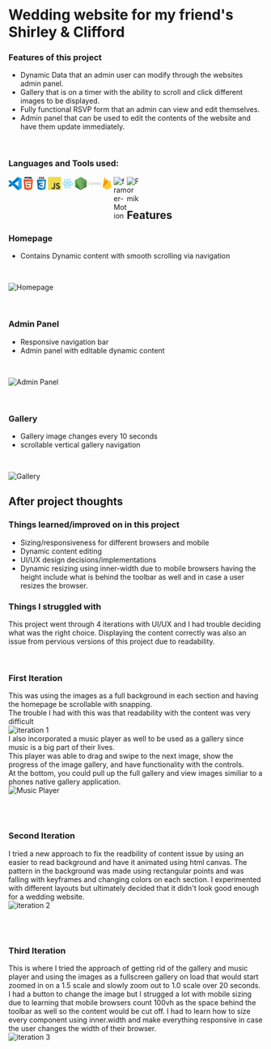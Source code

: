 # Wedding website for my friend's Shirley & Clifford 

### Features of this project 
- Dynamic Data that an admin user can modify through the websites admin panel.
- Gallery that is on a timer with the ability to scroll and click different images to be displayed.
- Fully functional RSVP form that an admin can view and edit themselves. 
- Admin panel that can be used to edit the contents of the website and have them update immediately. 

<br />

### Languages and Tools used: 

<img align="left" alt="Visual Studio Code" width="26px" src="https://raw.githubusercontent.com/github/explore/80688e429a7d4ef2fca1e82350fe8e3517d3494d/topics/visual-studio-code/visual-studio-code.png" />
<img align="left" alt="HTML5" width="26px" src="https://raw.githubusercontent.com/github/explore/80688e429a7d4ef2fca1e82350fe8e3517d3494d/topics/html/html.png" />
<img align="left" alt="CSS3" width="26px" src="https://raw.githubusercontent.com/github/explore/80688e429a7d4ef2fca1e82350fe8e3517d3494d/topics/css/css.png" />
<img align="left" alt="JavaScript" width="26px" src="https://raw.githubusercontent.com/github/explore/80688e429a7d4ef2fca1e82350fe8e3517d3494d/topics/javascript/javascript.png" />
<img align="left" alt="React" width="26px" src="https://raw.githubusercontent.com/github/explore/80688e429a7d4ef2fca1e82350fe8e3517d3494d/topics/react/react.png" />
<img align="left" alt="Node.js" width="26px" src="https://raw.githubusercontent.com/github/explore/80688e429a7d4ef2fca1e82350fe8e3517d3494d/topics/nodejs/nodejs.png" />
<img align="left" alt="Express" width="26px" src="https://raw.githubusercontent.com/github/explore/80688e429a7d4ef2fca1e82350fe8e3517d3494d/topics/express/express.png" />
<img align="left" alt="Firebase" width="26px" src="https://raw.githubusercontent.com/github/explore/80688e429a7d4ef2fca1e82350fe8e3517d3494d/topics/firebase/firebase.png" />
<img align="left" alt="framer-Motion" width="26px" src="https://raw.githubusercontent.com/github/explore/80688e429a7d4ef2fca1e82350fe8e3517d3494d/topics/framer-motion/framer-motion.jpg" />
<img align="left" alt="Formik" width="26px" src="https://raw.githubusercontent.com/github/explore/80688e429a7d4ef2fca1e82350fe8e3517d3494d/topics/formik/formik.png" />
<br />
<br />

## Features 

### Homepage 
- Contains Dynamic content with smooth scrolling via navigation
<br />

![Homepage](https://phanes.feralhosting.com/hkscfreak/Shirley-and-Clifford-Wedding/homepage-view.gif)

<br />

### Admin Panel
- Responsive navigation bar 
- Admin panel with editable dynamic content 
<br />

![Admin Panel](https://phanes.feralhosting.com/hkscfreak/Shirley-and-Clifford-Wedding/admin-panel.gif)

<br />

### Gallery
- Gallery image changes every 10 seconds 
- scrollable vertical gallery navigation 
<br />

![Gallery](https://phanes.feralhosting.com/hkscfreak/Shirley-and-Clifford-Wedding/gallery.gif)


## After project thoughts 

### Things learned/improved on in this project
- Sizing/responsiveness for different browsers and mobile
- Dynamic content editing
- UI/UX design decisions/implementations 
- Dynamic resizing using inner-width due to mobile browsers having the height include what is behind the toolbar as well and in case a user resizes the browser. 

### Things I struggled with
This project went through 4 iterations with UI/UX and I had trouble deciding what was the right choice. Displaying the content correctly was also an issue from pervious versions of this project due to readability. 

<br />

### First Iteration 
This was using the images as a full background in each section and having the homepage be scrollable with snapping. 
<br />
The trouble I had with this was that readability with the content was very difficult 
<br />
![iteration 1](https://phanes.feralhosting.com/hkscfreak/Shirley-and-Clifford-Wedding/iteration_1.png)
<br />
I also incorporated a music player as well to be used as a gallery since music is a big part of their lives. 
<br />
This player was able to drag and swipe to the next image, show the progress of the image gallery, and have functionality with the controls. 
<br /> 
At the bottom, you could pull up the full gallery and view images similiar to a phones native gallery application.
<br />
![Music Player](https://phanes.feralhosting.com/hkscfreak/Shirley-and-Clifford-Wedding/music-player.png)

<br />
<br />

### Second Iteration
I tried a new approach to fix the readbility of content issue by using an easier to read background and have it animated using html canvas. The pattern in the background was made using rectangular points and was falling with keyframes and changing colors on each section. I experimented with different layouts but ultimately decided that it didn't look good enough for a wedding website. 
<br />
![iteration 2](https://phanes.feralhosting.com/hkscfreak/Shirley-and-Clifford-Wedding/iteration_2.png)

<br />
<br />

### Third Iteration
This is where I tried the approach of getting rid of the gallery and music player and using the images as a fullscreen gallery on load that would start zoomed in on a 1.5 scale and slowly zoom out to 1.0 scale over 20 seconds. 
<br />
I had a button to change the image but I strugged a lot with mobile sizing due to learning that mobile browsers count 100vh as the space behind the toolbar as well so the content would be cut off. I had to learn how to size every component using inner.width and make everything responsive in case the user changes the width of their browser. 
<br />
![iteration 3](https://phanes.feralhosting.com/hkscfreak/Shirley-and-Clifford-Wedding/iteration_3.jpg)